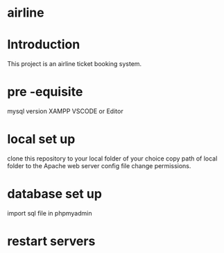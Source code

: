 # airline

# Introduction
This project is an airline ticket booking system. 

# pre -equisite
mysql version
XAMPP
VSCODE or Editor

# local set up
clone this repository to your local folder of your choice
copy path of local folder to the Apache web server config file
change permissions.

# database set up
import sql file in phpmyadmin

# restart servers
